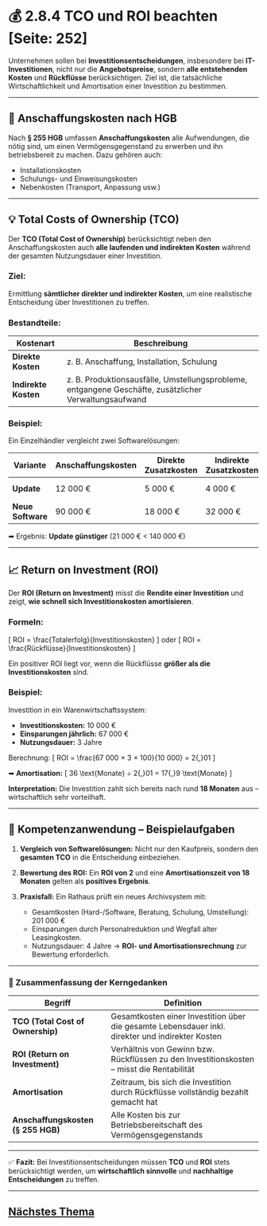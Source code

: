 # 💰 2.8.4 TCO und ROI beachten [Seite: 252]

Unternehmen sollen bei **Investitionsentscheidungen**, insbesondere bei **IT-Investitionen**, nicht nur die **Angebotspreise**, sondern **alle entstehenden Kosten** und **Rückflüsse** berücksichtigen. Ziel ist, die tatsächliche Wirtschaftlichkeit und Amortisation einer Investition zu bestimmen.

---

## 🧾 Anschaffungskosten nach HGB

Nach **§ 255 HGB** umfassen **Anschaffungskosten** alle Aufwendungen, die nötig sind, um einen Vermögensgegenstand zu erwerben und ihn betriebsbereit zu machen.
Dazu gehören auch:

* Installationskosten
* Schulungs- und Einweisungskosten
* Nebenkosten (Transport, Anpassung usw.)

---

## 💡 Total Costs of Ownership (TCO)

Der **TCO (Total Cost of Ownership)** berücksichtigt neben den Anschaffungskosten auch **alle laufenden und indirekten Kosten** während der gesamten Nutzungsdauer einer Investition.

### Ziel:

Ermittlung **sämtlicher direkter und indirekter Kosten**, um eine realistische Entscheidung über Investitionen zu treffen.

### Bestandteile:

| Kostenart            | Beschreibung                                                                                          |
| -------------------- | ----------------------------------------------------------------------------------------------------- |
| **Direkte Kosten**   | z. B. Anschaffung, Installation, Schulung                                                             |
| **Indirekte Kosten** | z. B. Produktionsausfälle, Umstellungsprobleme, entgangene Geschäfte, zusätzlicher Verwaltungsaufwand |

### Beispiel:

Ein Einzelhändler vergleicht zwei Softwarelösungen:

| Variante          | Anschaffungskosten | Direkte Zusatzkosten | Indirekte Zusatzkosten | TCO gesamt |
| ----------------- | ------------------ | -------------------- | ---------------------- | ---------- |
| **Update**        | 12 000 €           | 5 000 €              | 4 000 €                | 21 000 €   |
| **Neue Software** | 90 000 €           | 18 000 €             | 32 000 €               | 140 000 €  |

➡ Ergebnis: **Update günstiger** (21 000 € < 140 000 €)

---

## 📈 Return on Investment (ROI)

Der **ROI (Return on Investment)** misst die **Rendite einer Investition** und zeigt, **wie schnell sich Investitionskosten amortisieren**.

### Formeln:

[
ROI = \frac{Totalerfolg}{Investitionskosten}
]
oder
[
ROI = \frac{Rückflüsse}{Investitionskosten}
]

Ein positiver ROI liegt vor, wenn die Rückflüsse **größer als die Investitionskosten** sind.

### Beispiel:

Investition in ein Warenwirtschaftssystem:

* **Investitionskosten:** 10 000 €
* **Einsparungen jährlich:** 67 000 €
* **Nutzungsdauer:** 3 Jahre

Berechnung:
[
ROI = \frac{67 000 × 3 × 100}{10 000} = 2{,}01
]

➡ **Amortisation:**
[
36 \text{Monate} ÷ 2{,}01 = 17{,}9 \text{Monate}
]

**Interpretation:** Die Investition zahlt sich bereits nach rund **18 Monaten** aus – wirtschaftlich sehr vorteilhaft.

---

## 🧮 Kompetenzanwendung – Beispielaufgaben

1. **Vergleich von Softwarelösungen:**
   Nicht nur den Kaufpreis, sondern den **gesamten TCO** in die Entscheidung einbeziehen.

2. **Bewertung des ROI:**
   Ein **ROI von 2** und eine **Amortisationszeit von 18 Monaten** gelten als **positives Ergebnis**.

3. **Praxisfall:**
   Ein Rathaus prüft ein neues Archivsystem mit:

   * Gesamtkosten (Hard-/Software, Beratung, Schulung, Umstellung): 201 000 €
   * Einsparungen durch Personalreduktion und Wegfall alter Leasingkosten.
   * Nutzungsdauer: 4 Jahre
     → **ROI- und Amortisationsrechnung** zur Bewertung erforderlich.

---

### 🧩 Zusammenfassung der Kerngedanken

| Begriff                            | Definition                                                                                       |
| ---------------------------------- | ------------------------------------------------------------------------------------------------ |
| **TCO (Total Cost of Ownership)**  | Gesamtkosten einer Investition über die gesamte Lebensdauer inkl. direkter und indirekter Kosten |
| **ROI (Return on Investment)**     | Verhältnis von Gewinn bzw. Rückflüssen zu den Investitionskosten – misst die Rentabilität        |
| **Amortisation**                   | Zeitraum, bis sich die Investition durch Rückflüsse vollständig bezahlt gemacht hat              |
| **Anschaffungskosten (§ 255 HGB)** | Alle Kosten bis zur Betriebsbereitschaft des Vermögensgegenstands                                |

---

✅ **Fazit:**
Bei Investitionsentscheidungen müssen **TCO** und **ROI** stets berücksichtigt werden, um **wirtschaftlich sinnvolle** und **nachhaltige Entscheidungen** zu treffen.


---

## [Nächstes Thema](../2.9_Angebotsvergleiche_bei_Beschaffungsmassnahmen_durchfuehren/2.9_Angebotsvergleiche_bei_Beschaffungsmassnahmen_durchfuehren.md)